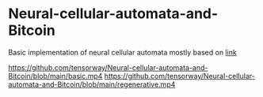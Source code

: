 # Neural-cellular-automata-and-Bitcoin

Basic implementation of neural cellular automata mostly based on [link](https://distill.pub/2020/growing-ca/)

https://github.com/tensorway/Neural-cellular-automata-and-Bitcoin/blob/main/basic.mp4
https://github.com/tensorway/Neural-cellular-automata-and-Bitcoin/blob/main/regenerative.mp4
